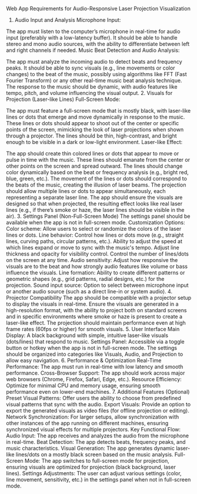 Web App Requirements for Audio-Responsive Laser Projection Visualization
1. Audio Input and Analysis
Microphone Input:

The app must listen to the computer’s microphone in real-time for audio input (preferably with a low-latency buffer).
It should be able to handle stereo and mono audio sources, with the ability to differentiate between left and right channels if needed.
Music Beat Detection and Audio Analysis:

The app must analyze the incoming audio to detect beats and frequency peaks.
It should be able to sync visuals (e.g., line movements or color changes) to the beat of the music, possibly using algorithms like FFT (Fast Fourier Transform) or any other real-time music beat analysis technique.
The response to the music should be dynamic, with audio features like tempo, pitch, and volume influencing the visual output.
2. Visuals for Projection (Laser-like Lines)
Full-Screen Mode:

The app must feature a full-screen mode that is mostly black, with laser-like lines or dots that emerge and move dynamically in response to the music.
These lines or dots should appear to shoot out of the center or specific points of the screen, mimicking the look of laser projections when shown through a projector.
The lines should be thin, high-contrast, and bright enough to be visible in a dark or low-light environment.
Laser-like Effect:

The app should create thin colored lines or dots that appear to move or pulse in time with the music. These lines should emanate from the center or other points on the screen and spread outward.
The lines should change color dynamically based on the beat or frequency analysis (e.g., bright red, blue, green, etc.).
The movement of the lines or dots should correspond to the beats of the music, creating the illusion of laser beams.
The projection should allow multiple lines or dots to appear simultaneously, each representing a separate laser line.
The app should ensure the visuals are designed so that when projected, the resulting effect looks like real laser lines (e.g., if there’s smoke or haze, the laser lines should be visible in the air).
3. Settings Panel (Non-Full-Screen Mode)
The settings panel should be available when the app is not in full-screen mode.
Customization Options:
Color scheme: Allow users to select or randomize the colors of the laser lines or dots.
Line behavior:
Control how lines or dots move (e.g., straight lines, curving paths, circular patterns, etc.).
Ability to adjust the speed at which lines expand or move to sync with the music's tempo.
Adjust line thickness and opacity for visibility control.
Control the number of lines/dots on the screen at any time.
Audio sensitivity: Adjust how responsive the visuals are to the beat and how strongly audio features like volume or bass influence the visuals.
Line formation: Ability to create different patterns or geometric shapes (e.g., grid patterns, radial designs, etc.) for the projection.
Sound input source: Option to select between microphone input or another audio source (such as a direct line-in or system audio).
4. Projector Compatibility
The app should be compatible with a projector setup to display the visuals in real-time.
Ensure the visuals are generated in a high-resolution format, with the ability to project both on standard screens and in specific environments where smoke or haze is present to create a laser-like effect.
The projection should maintain performance even at high frame rates (60fps or higher) for smooth visuals.
5. User Interface
Main Display: A black background with simple, intuitive laser-like visuals (dots/lines) that respond to music.
Settings Panel: Accessible via a toggle button or hotkey when the app is not in full-screen mode.
The settings should be organized into categories like Visuals, Audio, and Projection to allow easy navigation.
6. Performance & Optimization
Real-Time Performance: The app must run in real-time with low latency and smooth performance.
Cross-Browser Support: The app should work across major web browsers (Chrome, Firefox, Safari, Edge, etc.).
Resource Efficiency: Optimize for minimal CPU and memory usage, ensuring smooth performance even on lower-end machines.
7. Additional Features (Optional)
Preset Visual Patterns: Offer users the ability to choose from predefined visual patterns that sync with the audio.
Export Visuals: Provide an option to export the generated visuals as video files (for offline projection or editing).
Network Synchronization: For larger setups, allow synchronization with other instances of the app running on different machines, ensuring synchronized visual effects for multiple projectors.
Key Functional Flow:
Audio Input: The app receives and analyzes the audio from the microphone in real-time.
Beat Detection: The app detects beats, frequency peaks, and music characteristics.
Visual Generation: The app generates dynamic laser-like lines/dots on a mostly black screen based on the music analysis.
Full-Screen Mode: The app switches to full-screen mode for projection, ensuring visuals are optimized for projection (black background, laser lines).
Settings Adjustments: The user can adjust various settings (color, line movement, sensitivity, etc.) in the settings panel when not in full-screen mode.